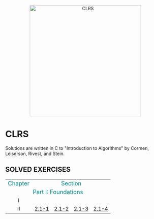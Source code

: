 <p align="center">
  <img src="https://images-na.ssl-images-amazon.com/images/I/41T0iBxY8FL._SX440_BO1,204,203,200_.jpg" width="350" title="CLRS">
</p>

# CLRS
Solutions are written in C to "Introduction to Algorithms" by Cormen, Leiserson, Rivest, and Stein.

## SOLVED EXERCISES

<table class="table table-bordered table-striped table-condensed">
    <tr>
        <td><font size="4px" color="#0x888888">Chapter</font></td>
	    <td align = "center" colspan='20' width = "100%"><font size="4px" color="#0x888888">Section</font></td>
    </tr>
    <tr> <td align = "center" colspan='20' width = "100%"><font size="4px" color="#0x888888">Part I: Foundations</font></td></tr>
       <tr>
    	<td align="center">I</td>
    </tr>
          <tr>
    	<td align="center">II</td>
		<td align="center"><a href=""><font color="black">2.1-1</font></td>
		<td align="center"><a href=""><font color="black">2.1-2</font></td>
		<td align="center"><a href=""><font color="black">2.1-3</font></td>
		<td align="center"><a href=""><font color="black">2.1-4</font></td>
    </tr>
	

